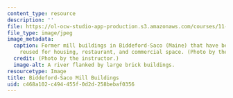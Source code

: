 ```yaml
---
content_type: resource
description: ''
file: https://ol-ocw-studio-app-production.s3.amazonaws.com/courses/11-438-economic-development-planning-spring-2020/c468a102c494455f0d2d258bebaf0356_11-438f19.jpg
file_type: image/jpeg
image_metadata:
  caption: Former mill buildings in Biddeford-Saco (Maine) that have been adaptively
    reused for housing, restaurant, and commercial space. (Photo by the instructor.)
  credit: (Photo by the instructor.)
  image-alt: A river flanked by large brick buildings.
resourcetype: Image
title: Biddeford-Saco Mill Buildings
uid: c468a102-c494-455f-0d2d-258bebaf0356
---
```


